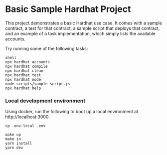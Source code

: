 # Basic Sample Hardhat Project

This project demonstrates a basic Hardhat use case. It comes with a sample contract, a test for that contract, a sample script that deploys that contract, and an example of a task implementation, which simply lists the available accounts.

Try running some of the following tasks:

```
shell
npx hardhat accounts
npx hardhat compile
npx hardhat clean
npx hardhat test
npx hardhat node
node scripts/sample-script.js
npx hardhat help
```

### Local development environment

Using docker, run the following to boot up a local environment at http://localhost:3000.

```
cp .env.local .env
```

```
make up
make in
yarn install
yarn dev
```